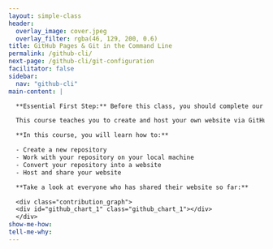 ```yaml
---
layout: simple-class
header:
  overlay_image: cover.jpeg
  overlay_filter: rgba(46, 129, 200, 0.6)
title: GitHub Pages & Git in the Command Line
permalink: /github-cli/
next-page: /github-cli/git-configuration
facilitator: false
sidebar:
  nav: "github-cli"
main-content: |

  **Essential First Step:** Before this class, you should complete our [Introduction to GitHub](https://github.github.com/on-demand/intro-to-github/) course.

  This course teaches you to create and host your own website via GitHub, using Git in the command line.

  **In this course, you will learn how to:**

  - Create a new repository
  - Work with your repository on your local machine
  - Convert your repository into a website
  - Host and share your website

  **Take a look at everyone who has shared their website so far:**

  <div class="contribution_graph">
  <div id="github_chart_1" class="github_chart_1"></div>
  </div>
show-me-how:
tell-me-why:
---
```

